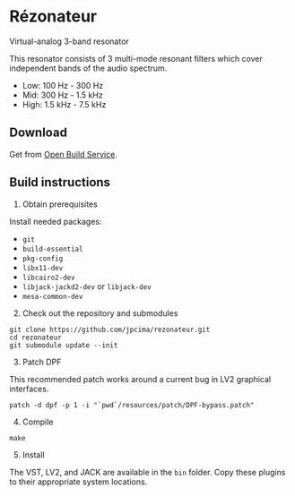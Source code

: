 # Rézonateur
Virtual-analog 3-band resonator

This resonator consists of 3 multi-mode resonant filters which cover independent bands of the audio spectrum.
- Low: 100 Hz - 300 Hz
- Mid: 300 Hz - 1.5 kHz
- High: 1.5 kHz - 7.5 kHz

## Download

Get from [Open Build Service](https://software.opensuse.org//download.html?project=home%3Ajpcima&package=rezonateur).

## Build instructions

1. Obtain prerequisites

Install needed packages:

- `git`
- `build-essential`
- `pkg-config`
- `libx11-dev`
- `libcairo2-dev`
- `libjack-jackd2-dev` or `libjack-dev`
- `mesa-common-dev`

2. Check out the repository and submodules

```
git clone https://github.com/jpcima/rezonateur.git
cd rezonateur
git submodule update --init
```

3. Patch DPF

This recommended patch works around a current bug in LV2 graphical interfaces.

```
patch -d dpf -p 1 -i "`pwd`/resources/patch/DPF-bypass.patch"
```

4. Compile

```
make
```

5. Install

The VST, LV2, and JACK are available in the `bin` folder.
Copy these plugins to their appropriate system locations.
